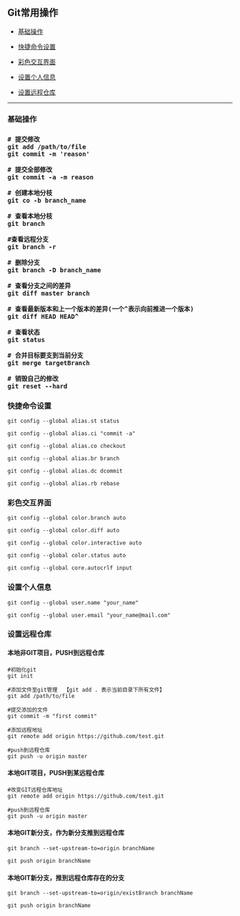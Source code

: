 
## Git常用操作

*   [基础操作](#basicAction)

*   [快捷命令设置](#fastAction)

*   [彩色交互界面](#colorUI)

*   [设置个人信息](#setInfo)

*   [设置远程仓库](#setRemote)


***


<h3 id="basicAction">基础操作<h3>

    # 提交修改
    git add /path/to/file
    git commit -m 'reason'

    # 提交全部修改
    git commit -a -m reason

    # 创建本地分枝
    git co -b branch_name

    # 查看本地分枝
    git branch

    #查看远程分支
    git branch -r

    # 删除分支
    git branch -D branch_name

    # 查看分支之间的差异
    git diff master branch

    # 查看最新版本和上一个版本的差异(一个^表示向前推进一个版本)
    git diff HEAD HEAD^

    # 查看状态
    git status

    # 合并目标要支到当前分支
    git merge targetBranch

    # 销毁自己的修改
    git reset --hard


<h3 id="fastAction">快捷命令设置</h3>

    git config --global alias.st status

    git config --global alias.ci "commit -a"

    git config --global alias.co checkout

    git config --global alias.br branch

    git config --global alias.dc dcommit

    git config --global alias.rb rebase


<h3 id="colorUI">彩色交互界面</h3>

    git config --global color.branch auto

    git config --global color.diff auto

    git config --global color.interactive auto

    git config --global color.status auto

    git config --global core.autocrlf input


<h3 id="setInfo">设置个人信息</h3>

    git config --global user.name "your_name"

    git config --global user.email "your_name@mail.com"



<h3 id="setRemote">设置远程仓库</h3>

#### 本地非GIT项目，PUSH到远程仓库
    #初始化git
    git init

    #添加文件至git管理  【git add . 表示当前目录下所有文件】
    git add /path/to/file

    #提交添加的文件
    git commit -m "first commit"

    #添加远程地址
    git remote add origin https://github.com/test.git

    #push到远程仓库
    git push -u origin master


#### 本地GIT项目，PUSH到某远程仓库
    #改变GIT远程仓库地址
    git remote add origin https://github.com/test.git

    #push到远程仓库
    git push -u origin master

#### 本地GIT新分支，作为新分支推到远程仓库

    git branch --set-upstream-to=origin branchName

    git push origin branchName

#### 本地GIT新分支，推到远程仓库存在的分支

    git branch --set-upstream-to=origin/existBranch branchName

    git push origin branchName
    



